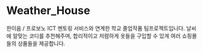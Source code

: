 # Weather_House
한이음 / 프로보노 ICT 멘토링 서비스와 연계한 학교 졸업작품 팀프로젝트입니다. 날씨에 알맞는 코디를 추천해주며, 합리적이고 저렴하게 옷들을 구입할 수 있게 여러 쇼핑몰들의 상품들을 제공합니다.
